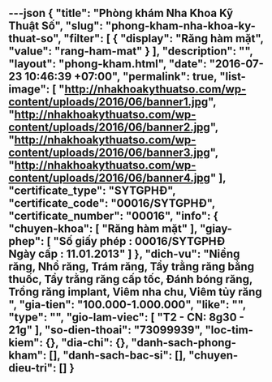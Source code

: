 ---json
{
    "title": "Phòng khám Nha Khoa Kỹ Thuật Số",
    "slug": "phong-kham-nha-khoa-ky-thuat-so",
    "filter": [
        {
            "display": "Răng hàm mặt",
            "value": "rang-ham-mat"
        }
    ],
    "description": "",
    "layout": "phong-kham.html",
    "date": "2016-07-23 10:46:39 +07:00",
    "permalink": true,
    "list-image": [
        "http://nhakhoakythuatso.com/wp-content/uploads/2016/06/banner1.jpg",
        "http://nhakhoakythuatso.com/wp-content/uploads/2016/06/banner2.jpg",
        "http://nhakhoakythuatso.com/wp-content/uploads/2016/06/banner3.jpg",
        "http://nhakhoakythuatso.com/wp-content/uploads/2016/06/banner4.jpg"
    ],
    "certificate_type": "SYTGPHĐ",
    "certificate_code": "00016/SYTGPHĐ",
    "certificate_number": "00016",
    "info": {
        "chuyen-khoa": [
            "Răng hàm mặt"
        ],
        "giay-phep": [
            "Số giấy phép : 00016/SYTGPHĐ <br /> Ngày cấp : 11.01.2013"
        ]
    },
    "dich-vu": "Niềng răng, Nhổ răng, Trám răng, Tẩy trằng răng bằng thuốc, Tẩy trằng răng cấp tốc, Đánh bóng răng, Trồng răng implant, Viêm nha chu, Viêm tủy răng ",
    "gia-tien": "100.000-1.000.000",
    "like": "",
    "type": "",
    "gio-lam-viec": [
        "T2 - CN: 8g30 - 21g"
    ],
    "so-dien-thoai": "73099939",
    "loc-tim-kiem": {},
    "dia-chi": {},
    "danh-sach-phong-kham": [],
    "danh-sach-bac-si": [],
    "chuyen-dieu-tri": []
}
---
